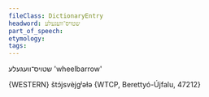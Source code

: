 ```yaml
---
fileClass: DictionaryEntry
headword: שטויס־וועגעלע
part_of_speech: 
etymology: 
tags: 
---
```

שטויס־וועגעלע
'wheelbarrow'

{WESTERN}
štɔ́jsvèjgʲəɫə {WTCP, Berettyó-Újfalu, 47212}
